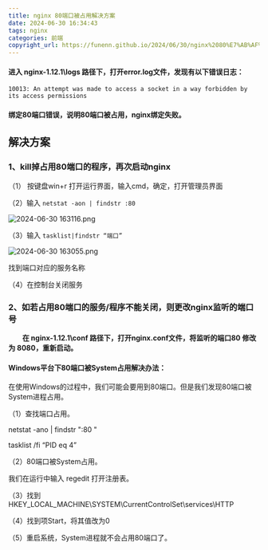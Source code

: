 ```yaml
---
title: nginx 80端口被占用解决方案
date: 2024-06-30 16:34:43
tags: nginx
categories:	前端
copyright_url: https://funenn.github.io/2024/06/30/nginx%2080%E7%AB%AF%E5%8F%A3%E8%A2%AB%E5%8D%A0%E7%94%A8%E8%A7%A3%E5%86%B3%E6%96%B9%E6%A1%88/
---
```


#### 进入 nginx-1.12.1\logs 路径下，打开error.log文件，发现有以下错误日志：

`10013: An attempt was made to access a socket in a way forbidden by its access permissions`

#### 绑定80端口错误，说明80端口被占用，nginx绑定失败。

## 解决方案 

### 1、kill掉占用80端口的程序，再次启动nginx

（1） 按键盘win+r 打开运行界面，输入cmd，确定，打开管理员界面

（2）输入 `netstat -aon | findstr :80`

![ 2024-06-30 163116.png](https://s2.loli.net/2024/06/30/zmWCguDTOSFyIYw.png)

（3）输入 `tasklist|findstr “端口”`

![ 2024-06-30 163055.png](https://s2.loli.net/2024/06/30/HZvwgYxjrMNmBck.png)

找到端口对应的服务名称

（4）在控制台关闭服务

### 2、如若占用80端口的服务/程序不能关闭，则更改nginx监听的端口号

&emsp;&emsp;**在 nginx-1.12.1\conf 路径下，打开nginx.conf文件，将监听的端口80 修改为 8080，重新启动。**

#### Windows平台下80端口被System占用解决办法：

在使用Windows的过程中，我们可能会要用到80端口。但是我们发现80端口被System进程占用。

（1）查找端口占用。

netstat -ano | findstr ":80 "

tasklist /fi “PID eq 4”

（2）80端口被System占用。

我们在运行中输入 regedit 打开注册表。

（3）找到 HKEY_LOCAL_MACHINE\SYSTEM\CurrentControlSet\services\HTTP

（4）找到项Start，将其值改为0

（5）重启系统，System进程就不会占用80端口了。

